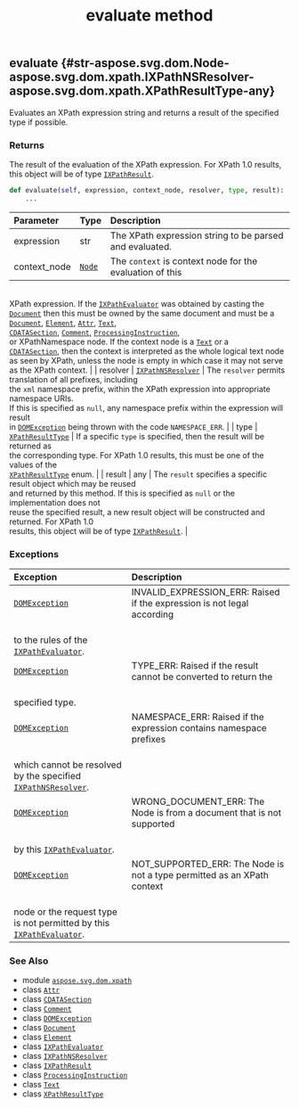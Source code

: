 ﻿---
title: evaluate method
second_title: Aspose.SVG for Python via .NET API References
description: 
type: docs
weight: 40
url: /python-net/aspose.svg.dom.xpath/ixpathevaluator/evaluate/
is_root: false
---

## evaluate {#str-aspose.svg.dom.Node-aspose.svg.dom.xpath.IXPathNSResolver-aspose.svg.dom.xpath.XPathResultType-any}

Evaluates an XPath expression string and returns a result of the specified type if possible.


### Returns 


The result of the evaluation of the XPath expression. For XPath 1.0 results, this object 
will be of type [`IXPathResult`](/svg/python-net/aspose.svg.dom.xpath/ixpathresult).


```python
def evaluate(self, expression, context_node, resolver, type, result):
    ...
```


| Parameter | Type | Description |
| :- | :- | :- |
| expression | str | The XPath expression string to be parsed and evaluated. |
| context_node | [`Node`](/svg/python-net/aspose.svg.dom/node) | The `context` is context node for the evaluation of this <br/>XPath expression. If the [`IXPathEvaluator`](/svg/python-net/aspose.svg.dom.xpath/ixpathevaluator) was obtained by casting the <br/>[`Document`](/svg/python-net/aspose.svg.dom/document) then this must be owned by the same document and must be a <br/>[`Document`](/svg/python-net/aspose.svg.dom/document), [`Element`](/svg/python-net/aspose.svg.dom/element), [`Attr`](/svg/python-net/aspose.svg.dom/attr), [`Text`](/svg/python-net/aspose.svg.dom/text), <br/>[`CDATASection`](/svg/python-net/aspose.svg.dom/cdatasection), [`Comment`](/svg/python-net/aspose.svg.dom/comment), [`ProcessingInstruction`](/svg/python-net/aspose.svg.dom/processinginstruction), <br/>or XPathNamespace node. If the context node is a [`Text`](/svg/python-net/aspose.svg.dom/text) or a <br/>[`CDATASection`](/svg/python-net/aspose.svg.dom/cdatasection), then the context is interpreted as the whole logical text node <br/>as seen by XPath, unless the node is empty in which case it may not serve as the XPath context. |
| resolver | [`IXPathNSResolver`](/svg/python-net/aspose.svg.dom.xpath/ixpathnsresolver) | The `resolver` permits translation of all prefixes, including <br/>the `xml` namespace prefix, within the XPath expression into appropriate namespace URIs. <br/>If this is specified as `null`, any namespace prefix within the expression will result <br/>in [`DOMException`](/svg/python-net/aspose.svg.dom/domexception) being thrown with the code `NAMESPACE_ERR`. |
| type | [`XPathResultType`](/svg/python-net/aspose.svg.dom.xpath/xpathresulttype) | If a specific `type` is specified, then the result will be returned as <br/>the corresponding type. For XPath 1.0 results, this must be one of the values of the <br/>[`XPathResultType`](/svg/python-net/aspose.svg.dom.xpath/xpathresulttype) enum. |
| result | any | The `result` specifies a specific result object which may be reused <br/>and returned by this method. If this is specified as `null` or the implementation does not <br/>reuse the specified result, a new result object will be constructed and returned. For XPath 1.0 <br/>results, this object will be of type [`IXPathResult`](/svg/python-net/aspose.svg.dom.xpath/ixpathresult). |
### Exceptions
| Exception | Description |
| :- | :- |
| [`DOMException`](/svg/python-net/aspose.svg.dom/domexception) | INVALID_EXPRESSION_ERR: Raised if the expression is not legal according <br/>to the rules of the [`IXPathEvaluator`](/svg/python-net/aspose.svg.dom.xpath/ixpathevaluator). |
| [`DOMException`](/svg/python-net/aspose.svg.dom/domexception) | TYPE_ERR: Raised if the result cannot be converted to return the <br/>specified type. |
| [`DOMException`](/svg/python-net/aspose.svg.dom/domexception) | NAMESPACE_ERR: Raised if the expression contains namespace prefixes <br/>which cannot be resolved by the specified [`IXPathNSResolver`](/svg/python-net/aspose.svg.dom.xpath/ixpathnsresolver). |
| [`DOMException`](/svg/python-net/aspose.svg.dom/domexception) | WRONG_DOCUMENT_ERR: The Node is from a document that is not supported <br/>by this [`IXPathEvaluator`](/svg/python-net/aspose.svg.dom.xpath/ixpathevaluator). |
| [`DOMException`](/svg/python-net/aspose.svg.dom/domexception) | NOT_SUPPORTED_ERR: The Node is not a type permitted as an XPath context <br/>node or the request type is not permitted by this [`IXPathEvaluator`](/svg/python-net/aspose.svg.dom.xpath/ixpathevaluator). |





### See Also
* module [`aspose.svg.dom.xpath`](../../)
* class [`Attr`](/svg/python-net/aspose.svg.dom/attr)
* class [`CDATASection`](/svg/python-net/aspose.svg.dom/cdatasection)
* class [`Comment`](/svg/python-net/aspose.svg.dom/comment)
* class [`DOMException`](/svg/python-net/aspose.svg.dom/domexception)
* class [`Document`](/svg/python-net/aspose.svg.dom/document)
* class [`Element`](/svg/python-net/aspose.svg.dom/element)
* class [`IXPathEvaluator`](/svg/python-net/aspose.svg.dom.xpath/ixpathevaluator)
* class [`IXPathNSResolver`](/svg/python-net/aspose.svg.dom.xpath/ixpathnsresolver)
* class [`IXPathResult`](/svg/python-net/aspose.svg.dom.xpath/ixpathresult)
* class [`ProcessingInstruction`](/svg/python-net/aspose.svg.dom/processinginstruction)
* class [`Text`](/svg/python-net/aspose.svg.dom/text)
* class [`XPathResultType`](/svg/python-net/aspose.svg.dom.xpath/xpathresulttype)
